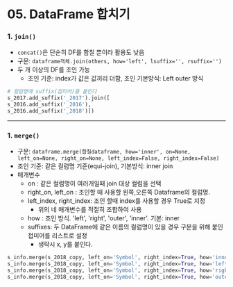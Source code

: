 # 05. DataFrame 합치기

### 1. `join()`
  - `concat()`은 단순히 DF를 합칠 뿐이라 활용도 낮음
  - 구문: `dataframe객체.join(others, how='left', lsuffix='', rsuffix='')`
  - 두 개 이상의 DF를 조인 가능
    - 조인 기준: index가 값은 값끼리 더함, 조인 기본방식: Left outer 방식
  ```python
  # 컬럼명에 suffix(접미어)를 붙인다
  s_2017.add_suffix('_2017').join([
  s_2016.add_suffix('_2016'),
  s_2016.add_suffix('_2018')])
  ```
- - -


### 1. `merge()`
- 구문: `dataframe.merge(합칠dataframe, how='inner', on=None, left_on=None, right_on=None, left_index=False, right_index=False)`
- 조인 기준: 같은 컬럼명 기준(equi-join), 기본방식: inner join
- 매개변수
  - on : 같은 컬럼명이 여러개일때 join 대상 컬럼을 선택
  - right_on, left_on : 조인할 때 사용할 왼쪽,오른쪽 Dataframe의 컬럼명. 
  - left_index, right_index: 조인 할때 index를 사용할 경우 True로 지정 
      - 위의 네 매개변수를 적절히 조합하여 사용
  - how : 조인 방식.  'left', 'right', 'outer', 'inner'. 기본: inner 
  - suffixes: 두 DataFrame에 같은 이름의 컬럼명이 있을 경우 구분을 위해 붙인 접미어를 리스트로 설정
      - 생략시 x, y를 붙인다.
```python
s_info.merge(s_2018_copy, left_on='Symbol', right_index=True, how='inner')
s_info.merge(s_2018_copy, left_on='Symbol', right_index=True, how='left')
s_info.merge(s_2018_copy, left_on='Symbol', right_index=True, how='right')
s_info.merge(s_2018_copy, left_on='Symbol', right_index=True, how='outer')
```
